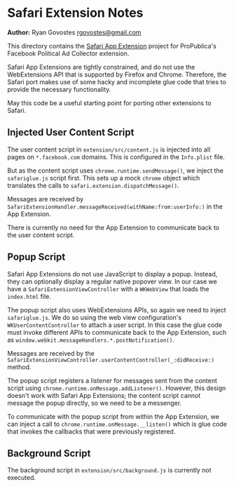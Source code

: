 #  Safari Extension Notes

**Author:** Ryan Govostes <rgovostes@gmail.com>

This directory contains the [Safari App Extension][docs] project for 
ProPublica's Facebook Political Ad Collector extension.

[docs]: https://developer.apple.com/library/content/documentation/NetworkingInternetWeb/Conceptual/SafariAppExtension_PG/

Safari App Extensions are tightly constrained, and do not use the WebExtensions
API that is supported by Firefox and Chrome. Therefore, the Safari port makes
use of some hacky and incomplete glue code that tries to provide the necessary
functionality.

May this code be a useful starting point for porting other extensions to Safari.


## Injected User Content Script

The user content script in `extension/src/content.js` is injected into all pages
on `*.facebook.com` domains. This is configured in the `Info.plist` file.

But as the content script uses `chrome.runtime.sendMessage()`, we inject the
`safariglue.js` script first. This sets up a mock `chrome` object which
translates the calls to `safari.extension.dispatchMessage()`. 

Messages are received by
`SafariExtensionHandler.messageReceived(withName:from:userInfo:)` in the App
Extension.

There is currently no need for the App Extension to communicate back to the user
content script.


## Popup Script

Safari App Extensions do not use JavaScript to display a popup. Instead, they
can optionally display a regular native popover view. In our case we have a
`SafariExtensionViewController` with a `WKWebView` that loads the `index.html`
file.

The popup script also uses WebExtensions APIs, so again we need to inject
`safariglue.js`. We do so using the web view configuration's
`WKUserContentController` to attach a user script. In this case the glue code
must invoke different APIs to communicate back to the App Extension, such as
`window.webkit.messageHandlers.*.postNotification()`.

Messages are received by the 
`SafariExtensionViewController.userContentController(_:didReceive:)` method.

The popup script registers a listener for messages sent from the content script 
using `chrome.runtime.onMessage.addListener()`. However, this design doesn't
work with Safari App Extensions; the content script cannot message the popup
directly, so we need to be a messenger.

To communicate with the popup script from within the App Extension, we can
inject a call to `chrome.runtime.onMessage.__listen()` which is glue code that
invokes the callbacks that were previously registered.


## Background Script

The background script in `extension/src/background.js` is currently not
executed.
